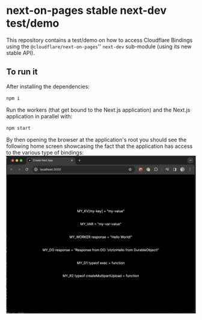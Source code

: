 # next-on-pages stable next-dev test/demo

This repository contains a test/demo on how to access Cloudflare Bindings using the `@cloudflare/next-on-pages`'' `next-dev` sub-module (using its new stable API).

## To run it

After installing the dependencies:
```sh
npm i
```

Run the workers (that get bound to the Next.js application) and the Next.js application in parallel
with:
```sh
npm start
```

By then opening the browser at the application's root you should see the following home screen showcasing the fact that the application has access to the various type of bindings:
![app's Home](./app-home.png)